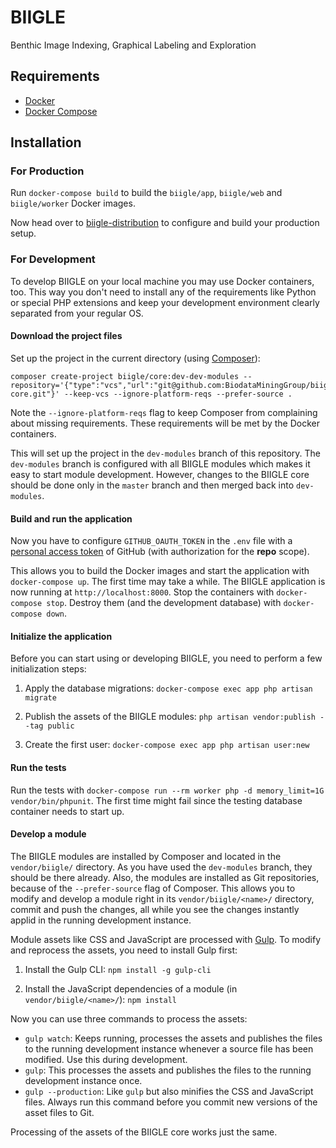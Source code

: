 # BIIGLE

Benthic Image Indexing, Graphical Labeling and Exploration

## Requirements

- [Docker](https://docs.docker.com/install/)
- [Docker Compose](https://docs.docker.com/compose/install/)

## Installation

### For Production

Run `docker-compose build` to build the `biigle/app`, `biigle/web` and `biigle/worker` Docker images.

Now head over to [biigle-distribution](https://github.com/BiodataMiningGroup/biigle-distribution) to configure and build your production setup.

### For Development

To develop BIIGLE on your local machine you may use Docker containers, too. This way you don't need to install any of the requirements like Python or special PHP extensions and keep your development environment clearly separated from your regular OS.

#### Download the project files

Set up the project in the current directory (using [Composer](https://getcomposer.org/doc/00-intro.md)):

```
composer create-project biigle/core:dev-dev-modules --repository='{"type":"vcs","url":"git@github.com:BiodataMiningGroup/biigle-core.git"}' --keep-vcs --ignore-platform-reqs --prefer-source .
```

Note the `--ignore-platform-reqs` flag to keep Composer from complaining about missing requirements. These requirements will be met by the Docker containers.

This will set up the project in the `dev-modules` branch of this repository. The `dev-modules` branch is configured with all BIIGLE modules which makes it easy to start module development. However, changes to the BIIGLE core should be done only in the `master` branch and then merged back into `dev-modules`.

#### Build and run the application

Now you have to configure `GITHUB_OAUTH_TOKEN` in the `.env` file with a [personal access token](https://help.github.com/articles/creating-a-personal-access-token-for-the-command-line/) of GitHub (with authorization for the **repo** scope).

This allows you to build the Docker images and start the application with `docker-compose up`. The first time may take a while. The BIIGLE application is now running at `http://localhost:8000`. Stop the containers with `docker-compose stop`. Destroy them (and the development database) with `docker-compose down`.

#### Initialize the application

Before you can start using or developing BIIGLE, you need to perform a few initialization steps:

1. Apply the database migrations: `docker-compose exec app php artisan migrate`

2. Publish the assets of the BIIGLE modules: `php artisan vendor:publish --tag public`

3. Create the first user: `docker-compose exec app php artisan user:new`

#### Run the tests

Run the tests with `docker-compose run --rm worker php -d memory_limit=1G vendor/bin/phpunit`. The first time might fail since the testing database container needs to start up.

#### Develop a module

The BIIGLE modules are installed by Composer and located in the `vendor/biigle/` directory. As you have used the `dev-modules` branch, they should be there already. Also, the modules are installed as Git repositories, because of the `--prefer-source` flag of Composer. This allows you to modify and develop a module right in its `vendor/biigle/<name>/` directory, commit and push the changes, all while you see the changes instantly applid in the running development instance.

Module assets like CSS and JavaScript are processed with [Gulp](https://gulpjs.com/). To modify and reprocess the assets, you need to install Gulp first:

1. Install the Gulp CLI: `npm install -g gulp-cli`

2. Install the JavaScript dependencies of a module (in `vendor/biigle/<name>/`): `npm install`

Now you can use three commands to process the assets:

- `gulp watch`: Keeps running, processes the assets and publishes the files to the running development instance whenever a source file has been modified. Use this during development.
- `gulp`: This processes the assets and publishes the files to the running development instance once.
- `gulp --production`: Like `gulp` but also minifies the CSS and JavaScript files. Always run this command before you commit new versions of the asset files to Git.

Processing of the assets of the BIIGLE core works just the same.

